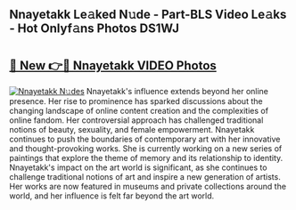## Nnayetakk Le𝚊ked N𝚞de - Part-BLS Video Le𝚊ks - Hot Onlyf𝚊ns Photos DS1WJ

# <h2><a href="http://ab10984.deff.icu/?id=Nnayetakk">🔗 New 👉🔴 Nnayetakk VIDEO Photos</a></h2>

[![Nnayetakk N𝚞des](https://i.imgur.com/rIISA9y.gif)](http://ab10984.deff.icu/?id=Nnayetakk)
Nnayetakk's influence extends beyond her online presence. Her rise to prominence has sparked discussions about the changing landscape of online content creation and the complexities of online fandom. Her controversial approach has challenged traditional notions of beauty, sexuality, and female empowerment. Nnayetakk continues to push the boundaries of contemporary art with her innovative and thought-provoking works. She is currently working on a new series of paintings that explore the theme of memory and its relationship to identity. Nnayetakk's impact on the art world is significant, as she continues to challenge traditional notions of art and inspire a new generation of artists. Her works are now featured in museums and private collections around the world, and her influence is felt far beyond the art world.
